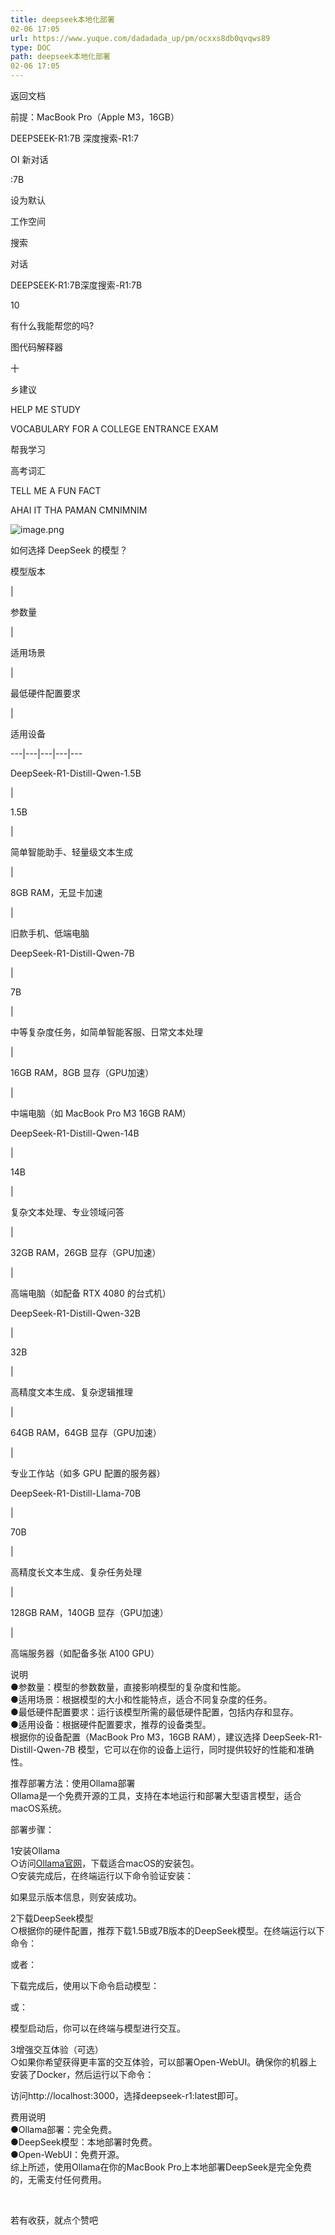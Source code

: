 ```yaml
---
title: deepseek本地化部署
02-06 17:05
url: https://www.yuque.com/dadadada_up/pm/ocxxs8db0qvqws89
type: DOC
path: deepseek本地化部署
02-06 17:05
---
```




返回文档

前提：MacBook Pro（Apple M3，16GB）  


DEEPSEEK-R1:7B 深度搜索-R1:7

OI 新对话

:7B

设为默认

工作空间

搜索

对话

DEEPSEEK-R1:7B深度搜索-R1:7B

10

有什么我能帮您的吗?

图代码解释器

十

乡建议

HELP ME STUDY

VOCABULARY FOR A COLLEGE ENTRANCE EXAM

帮我学习

高考词汇

TELL ME A FUN FACT

AHAI IT THA PAMAN CMNIMNIM

![image.png](https://cdn.nlark.com/yuque/0/2025/png/40701240/1738832744685-7df0f69f-9a08-4727-afdf-e224dd7741e9.png?x-oss-process=image%2Fformat%2Cwebp%2Fresize%2Cw_1500%2Climit_0)

  


如何选择 DeepSeek 的模型？  


模型版本  


| 

参数量  


| 

适用场景  


| 

最低硬件配置要求  


| 

适用设备  
  
  
---|---|---|---|---  
  
DeepSeek-R1-Distill-Qwen-1.5B  


| 

1.5B  


| 

简单智能助手、轻量级文本生成  


| 

8GB RAM，无显卡加速  


| 

旧款手机、低端电脑  
  
  
DeepSeek-R1-Distill-Qwen-7B  


| 

7B  


| 

中等复杂度任务，如简单智能客服、日常文本处理  


| 

16GB RAM，8GB 显存（GPU加速）  


| 

中端电脑（如 MacBook Pro M3 16GB RAM）  
  
  
DeepSeek-R1-Distill-Qwen-14B  


| 

14B  


| 

复杂文本处理、专业领域问答  


| 

32GB RAM，26GB 显存（GPU加速）  


| 

高端电脑（如配备 RTX 4080 的台式机）  
  
  
DeepSeek-R1-Distill-Qwen-32B  


| 

32B  


| 

高精度文本生成、复杂逻辑推理  


| 

64GB RAM，64GB 显存（GPU加速）  


| 

专业工作站（如多 GPU 配置的服务器）  
  
  
DeepSeek-R1-Distill-Llama-70B  


| 

70B  


| 

高精度长文本生成、复杂任务处理  


| 

128GB RAM，140GB 显存（GPU加速）  


| 

高端服务器（如配备多张 A100 GPU）  
  
  
说明  
●参数量：模型的参数数量，直接影响模型的复杂度和性能。  
●适用场景：根据模型的大小和性能特点，适合不同复杂度的任务。  
●最低硬件配置要求：运行该模型所需的最低硬件配置，包括内存和显存。  
●适用设备：根据硬件配置要求，推荐的设备类型。  
根据你的设备配置（MacBook Pro M3，16GB RAM），建议选择 DeepSeek-R1-Distill-Qwen-7B 模型，它可以在你的设备上运行，同时提供较好的性能和准确性。  


推荐部署方法：使用Ollama部署  
Ollama是一个免费开源的工具，支持在本地运行和部署大型语言模型，适合macOS系统。  


部署步骤：  


1安装Ollama  
○访问[Ollama官网](https://ollama.com/)，下载适合macOS的安装包。  
○安装完成后，在终端运行以下命令验证安装：  


如果显示版本信息，则安装成功。  


2下载DeepSeek模型  
○根据你的硬件配置，推荐下载1.5B或7B版本的DeepSeek模型。在终端运行以下命令：  


或者：  


下载完成后，使用以下命令启动模型：  


或：  


模型启动后，你可以在终端与模型进行交互。  


3增强交互体验（可选）  
○如果你希望获得更丰富的交互体验，可以部署Open-WebUI。确保你的机器上安装了Docker，然后运行以下命令：  


访问http://localhost:3000，选择deepseek-r1:latest即可。  


费用说明  
●Ollama部署：完全免费。  
●DeepSeek模型：本地部署时免费。  
●Open-WebUI：免费开源。  
综上所述，使用Ollama在你的MacBook Pro上本地部署DeepSeek是完全免费的，无需支付任何费用。  


​

若有收获，就点个赞吧
